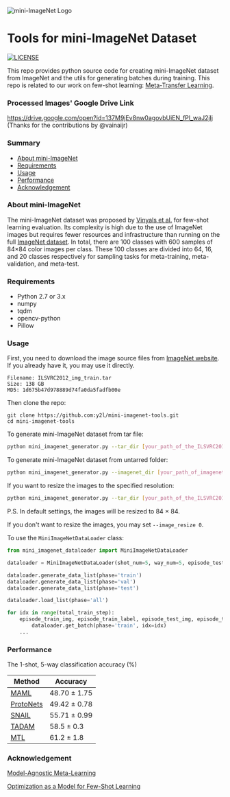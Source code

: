 ![mini-ImageNet Logo](https://github.com/y2l/mini-imagenet-tools/blob/master/mini-imagenet.png)
# Tools for mini-ImageNet Dataset

[![LICENSE](https://img.shields.io/badge/license-MIT-blue.svg)](https://github.com/Y2L/mini-imagenet-tools/blob/master/LICENSE)

This repo provides python source code for creating mini-ImageNet dataset from ImageNet and the utils for generating batches during training. This repo is related to our work on few-shot learning: [Meta-Transfer Learning](https://github.com/y2l/meta-transfer-learning-tensorflow).

### Processed Images' Google Drive Link 

https://drive.google.com/open?id=137M9jEv8nw0agovbUiEN_fPl_waJ2jIj (Thanks for the contributions by @vainaijr)

### Summary

* [About mini-ImageNet](#about-mini-ImageNet)
* [Requirements](#requirements)
* [Usage](#usage)
* [Performance](#performance)
* [Acknowledgement](#acknowledgement)

### About mini-ImageNet

The mini-ImageNet dataset was proposed by [Vinyals et al.](http://papers.nips.cc/paper/6385-matching-networks-for-one-shot-learning.pdf) for few-shot learning evaluation. Its complexity is high due to the use of ImageNet images but requires fewer resources and infrastructure than running on the full [ImageNet dataset](https://arxiv.org/pdf/1409.0575.pdf). In total, there are 100 classes with 600 samples of 84×84 color images per class. These 100 classes are divided into 64, 16, and 20 classes respectively for sampling tasks for meta-training, meta-validation, and meta-test.

### Requirements

- Python 2.7 or 3.x
- numpy
- tqdm
- opencv-python
- Pillow

### Usage 
First, you need to download the image source files from [ImageNet website](http://www.image-net.org/challenges/LSVRC/2012/). If you already have it, you may use it directly.
```
Filename: ILSVRC2012_img_train.tar
Size: 138 GB
MD5: 1d675b47d978889d74fa0da5fadfb00e
```
Then clone the repo:
```
git clone https://github.com:y2l/mini-imagenet-tools.git
cd mini-imagenet-tools
```
To generate mini-ImageNet dataset from tar file:
```bash
python mini_imagenet_generator.py --tar_dir [your_path_of_the_ILSVRC2012_img_train.tar]
```
To generate mini-ImageNet dataset from untarred folder:
```bash
python mini_imagenet_generator.py --imagenet_dir [your_path_of_imagenet_folder]
```
If you want to resize the images to the specified resolution:
```bash
python mini_imagenet_generator.py --tar_dir [your_path_of_the_ILSVRC2012_img_train.tar] --image_resize 100
```
P.S. In default settings, the images will be resized to 84 × 84. 

If you don't want to resize the images, you may set ```--image_resize 0```.

To use the ```MiniImageNetDataLoader``` class:
```python
from mini_imagenet_dataloader import MiniImageNetDataLoader

dataloader = MiniImageNetDataLoader(shot_num=5, way_num=5, episode_test_sample_num=15)

dataloader.generate_data_list(phase='train')
dataloader.generate_data_list(phase='val')
dataloader.generate_data_list(phase='test')

dataloader.load_list(phase='all')

for idx in range(total_train_step):
    episode_train_img, episode_train_label, episode_test_img, episode_test_label = \
        dataloader.get_batch(phase='train', idx=idx)
    ...
```
### Performance
The 1-shot, 5-way classification accuracy (%)

|Method|Accuracy|
|---|---|
|[MAML](https://arxiv.org/pdf/1703.03400.pdf)| 48.70 ± 1.75|
|[ProtoNets](http://papers.nips.cc/paper/6996-prototypical-networks-for-few-shot-learning.pdf)| 49.42 ± 0.78 |
|[SNAIL](https://openreview.net/pdf?id=B1DmUzWAW)| 55.71 ± 0.99 |
|[TADAM](https://arxiv.org/pdf/1805.10123.pdf)| 58.5 ± 0.3 |
|[MTL](https://arxiv.org/pdf/1812.02391.pdf)| 61.2 ± 1.8 |


### Acknowledgement
[Model-Agnostic Meta-Learning](https://github.com/cbfinn/maml)

[Optimization as a Model for Few-Shot Learning](https://github.com/gitabcworld/FewShotLearning)

